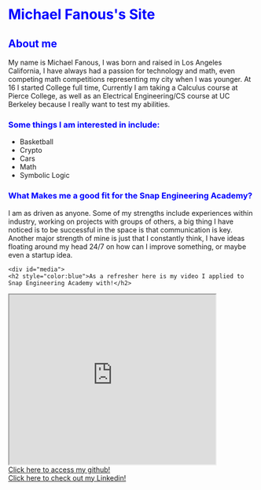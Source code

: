 
<html>
  <head> <link rel="stylesheet" href="design.css">
    <title>Michael Fanous's Site</title></head>
<body>
  <h1 style="color:blue">Michael Fanous's Site</h1>
  <div id="introduction">
    <h2 style="color:blue">About me</h2>
    <p>My name is Michael Fanous, I was born and raised in Los Angeles California, I have always had a passion for technology and math, even competing math competitions representing my city when I was younger. At 16 I started College full time, Currently I am taking a Calculus course at Pierce College, as well as an Electrical Engineering/CS course at UC Berkeley because I really want to test my abilities. </p>
    <h3 style="color:blue">Some things I am interested in include:</h3>
    <ul>
      <li>Basketball</li>
      <li>Crypto</li>
      <li>Cars</li>
      <li>Math</li>
      <li>Symbolic Logic</li>
    </ul>
    <h3 style="color:blue">What Makes me a good fit for the Snap Engineering Academy?</h3>
    <p class="paragraph2"> I am as driven as anyone. Some of my strengths include experiences within industry, working on projects with groups of others, a big thing I have noticed is to be successful in the space is that communication is key. Another major strength of mine is just that I constantly think, I have ideas floating around my head 24/7 on how can I improve something, or maybe even a startup idea.</p>

    <div id="media">
    <h2 style="color:blue">As a refresher here is my video I applied to Snap Engineering Academy with!</h2>
  <iframe width="420" height="345" src="https://www.youtube.com/embed/elxUhnjPkq0">
</iframe>
  <br>
  <a href="https://github.com/MichaelFanous">Click here to access my github!</a>
  <br>
  <a href="https://www.linkedin.com/in/michael-f-63833475/">Click here to check out my Linkedin!</a>
 
  </div>

